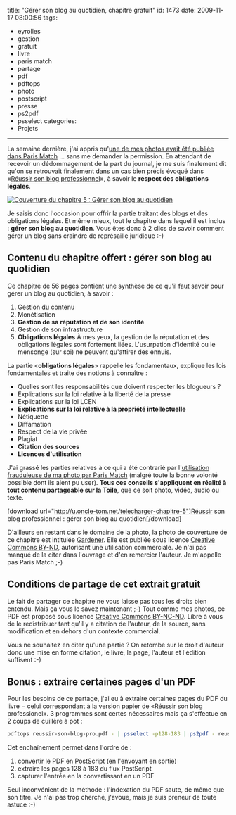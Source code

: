 title: "Gérer son blog au quotidien, chapitre gratuit"
id: 1473
date: 2009-11-17 08:00:56
tags:
- eyrolles
- gestion
- gratuit
- livre
- paris match
- partage
- pdf
- pdftops
- photo
- postscript
- presse
- ps2pdf
- psselect
categories:
- Projets
---

La semaine dernière, j'ai appris qu'[une de mes photos avait été publiée dans Paris Match](https://oncletom.io/2009/11/08/paris-match-licence-photo/) ... sans me demander la permission. En attendant de recevoir un dédommagement de la part du journal, je me suis finalement dit qu'on se retrouvait finalement dans un cas bien précis évoqué dans «[Réussir son blog professionnel](http://reussir-son-blog.pro/)», à savoir le **respect des obligations légales**.

[![Couverture du chapitre 5 : Gérer son blog au quotidien](/images/2009/11/reussir-son-blog-pro-chap5-nq8-226x300.png "Couverture du chapitre 5 : Gérer son blog au quotidien")](/images/2009/11/reussir-son-blog-pro-chap5-nq8.png)

Je saisis donc l'occasion pour offrir la partie traitant des blogs et des obligations légales. Et même mieux, tout le chapitre dans lequel il est inclus : **gérer son blog au quotidien**. Vous êtes donc à 2 clics de savoir comment gérer un blog sans craindre de représaille juridique :-)

<!--more-->

## Contenu du chapitre offert : gérer son blog au quotidien

Ce chapitre de 56 pages contient une synthèse de ce qu'il faut savoir pour gérer un blog au quotidien, à savoir :

1.  Gestion du contenu
2.  Monétisation
3.  **Gestion de sa réputation et de son identité**
4.  Gestion de son infrastructure
5.  **Obligations légales**
À mes yeux, la gestion de la réputation et des obligations légales sont fortement liées. L'usurpation d'identité ou le mensonge (sur soi) ne peuvent qu'attirer des ennuis.

La partie «**obligations légales**» rappelle les fondamentaux, explique les lois fondamentales et traite des notions à connaître :

*   Quelles sont les responsabilités que doivent respecter les blogueurs ?
*   Explications sur la loi relative à la liberté de la presse
*   Explications sur la loi LCEN
*   **Explications sur la loi relative à la propriété intellectuelle**
*   Nétiquette
*   Diffamation
*   Respect de la vie privée
*   Plagiat
*   **Citation des sources**
*   **Licences d'utilisation**

J'ai grassé les parties relatives à ce qui a été contrarié par l'[utilisation frauduleuse de ma photo par Paris Match](https://oncletom.io/2009/11/08/paris-match-licence-photo/) (malgré toute la bonne volonté possible dont ils aient pu user). **Tous ces conseils s'appliquent en réalité à tout contenu partageable sur la Toile**, que ce soit photo, vidéo, audio ou texte.

[download url="http://u.oncle-tom.net/telecharger-chapitre-5"]Réussir son blog professionnel : gérer son blog au quotidien[/download]

D'ailleurs en restant dans le domaine de la photo, la photo de couverture de ce chapitre est intitulée [Gardener](http://www.flickr.com/photos/72861652@N00/1347885647/). Elle est publiée sous licence [Creative Commons BY-ND](http://creativecommons.org/licenses/by-nd/2.0/deed.fr), autorisant une utilisation commerciale. Je n'ai pas manqué de la citer dans l'ouvrage et d'en remercier l'auteur. Je m'appelle pas Paris Match ;-)

## Conditions de partage de cet extrait gratuit

Le fait de partager ce chapitre ne vous laisse pas tous les droits bien entendu. Mais ça vous le savez maintenant ;-)
Tout comme mes photos, ce PDF est proposé sous licence [Creative Commons BY-NC-ND](http://creativecommons.org/licenses/by-nc-nd/2.0/deed.fr). Libre à vous de le redistribuer tant qu'il y a citation de l'auteur, de la source, sans modification et en dehors d'un contexte commercial.

Vous ne souhaitez en citer qu'une partie ? On retombe sur le droit d'auteur donc une mise en forme citation, le livre, la page, l'auteur et l'édition suffisent :-)

## Bonus : extraire certaines pages d'un PDF

Pour les besoins de ce partage, j'ai eu à extraire certaines pages du PDF du livre − celui correspondant à la version papier de «Réussir son blog professionel». 3 programmes sont certes nécessaires mais ça s'effectue en 2 coups de cuillère à pot :

```bash
pdftops reussir-son-blog-pro.pdf - | psselect -p128-183 | ps2pdf - reussir-son-blog-pro-chap5.pdf
```

Cet enchaînement permet dans l'ordre de :

1.  convertir le PDF en PostScript (en l'envoyant en sortie)
2.  extraire les pages 128 à 183 du flux PostScript
3.  capturer l'entrée en la convertissant en un PDF

Seul inconvénient de la méthode : l'indexation du PDF saute, de même que son titre. Je n'ai pas trop cherché, j'avoue, mais je suis preneur de toute astuce :-)